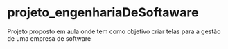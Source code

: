 # projeto_engenhariaDeSoftaware
Projeto proposto em aula onde tem como objetivo criar telas para a gestão de uma empresa de software
